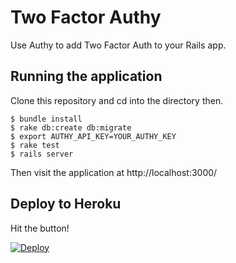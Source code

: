 # Two Factor Authy

Use Authy to add Two Factor Auth to your Rails app.

## Running the application

Clone this repository and cd into the directory then.

```
$ bundle install
$ rake db:create db:migrate
$ export AUTHY_API_KEY=YOUR_AUTHY_KEY
$ rake test
$ rails server
```

Then visit the application at http://localhost:3000/

## Deploy to Heroku

Hit the button!

[![Deploy](https://www.herokucdn.com/deploy/button.png)](https://heroku.com/deploy)
